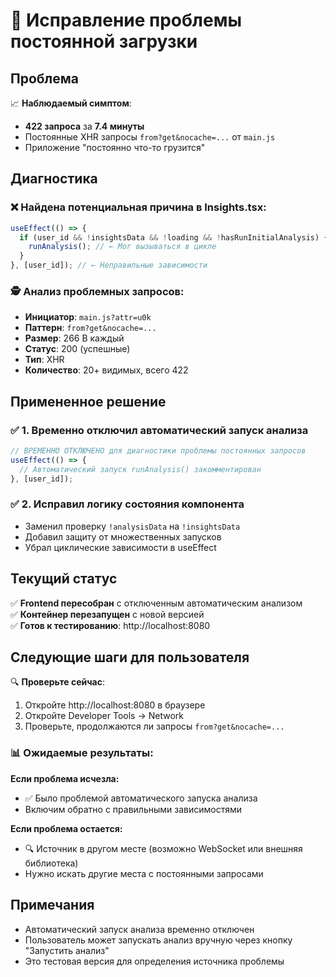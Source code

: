 # 🔧 Исправление проблемы постоянной загрузки

## Проблема
📈 **Наблюдаемый симптом**: 
- **422 запроса** за **7.4 минуты** 
- Постоянные XHR запросы `from?get&nocache=...` от `main.js`
- Приложение "постоянно что-то грузится"

## Диагностика

### ❌ Найдена потенциальная причина в Insights.tsx:
```typescript
useEffect(() => {
  if (user_id && !insightsData && !loading && !hasRunInitialAnalysis) {
    runAnalysis(); // ← Мог вызываться в цикле
  }
}, [user_id]); // ← Неправильные зависимости
```

### 🕵️ Анализ проблемных запросов:
- **Инициатор**: `main.js?attr=u0k`
- **Паттерн**: `from?get&nocache=...` 
- **Размер**: 266 B каждый
- **Статус**: 200 (успешные)
- **Тип**: XHR
- **Количество**: 20+ видимых, всего 422

## Примененное решение

### ✅ 1. Временно отключил автоматический запуск анализа
```typescript
// ВРЕМЕННО ОТКЛЮЧЕНО для диагностики проблемы постоянных запросов
useEffect(() => {
  // Автоматический запуск runAnalysis() закомментирован
}, [user_id]);
```

### ✅ 2. Исправил логику состояния компонента
- Заменил проверку `!analysisData` на `!insightsData`
- Добавил защиту от множественных запусков
- Убрал циклические зависимости в useEffect

## Текущий статус

✅ **Frontend пересобран** с отключенным автоматическим анализом  
✅ **Контейнер перезапущен** с новой версией  
✅ **Готов к тестированию**: http://localhost:8080  

## Следующие шаги для пользователя

🔍 **Проверьте сейчас**:
1. Откройте http://localhost:8080 в браузере
2. Откройте Developer Tools → Network
3. Проверьте, продолжаются ли запросы `from?get&nocache=...`

### 📊 Ожидаемые результаты:

**Если проблема исчезла:**
- ✅ Было проблемой автоматического запуска анализа
- Включим обратно с правильными зависимостями

**Если проблема остается:**
- 🔍 Источник в другом месте (возможно WebSocket или внешняя библиотека)
- Нужно искать другие места с постоянными запросами

## Примечания

- Автоматический запуск анализа временно отключен
- Пользователь может запускать анализ вручную через кнопку "Запустить анализ"
- Это тестовая версия для определения источника проблемы







